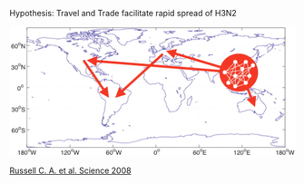 Hypothesis: Travel and Trade facilitate rapid spread of H3N2

<img src="./img/transmission_influenza.jpg" class="slide_img_vert" />

<a class="reference" href="http://science.sciencemag.org/content/320/5874/340.full" target="_blank">Russell C. A. et al. Science 2008</a>
